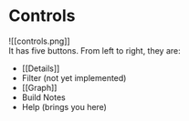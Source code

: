 # Controls

![[controls.png]]  
It has five buttons. From left to right, they are:
- [[Details]]
- Filter (not yet implemented)
- [[Graph]]  
- Build Notes
- Help (brings you here)
